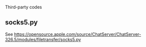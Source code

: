 Third-party codes

## socks5.py

See https://opensource.apple.com/source/ChatServer/ChatServer-326.5/modules/filetransfer/socks5.py

